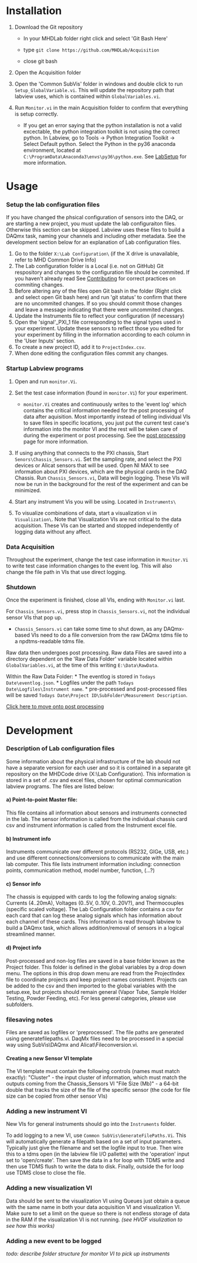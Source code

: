 # Installation
1. Download the Git repository

     * In your MHDLab folder right click and select 'Git Bash Here'

     * type `git clone https://github.com/MHDLab/Acquisition`

     * close git bash
2. Open the Acquisition folder
2. Open the 'Common SubVis' folder in windows and double click to run `Setup_GlobalVariable.vi`. This will update the repository path that labview uses, which is contained within `GlobalVariables.vi`. 
3. Run `Monitor.vi` in the main Acquisition folder to confirm that everything is setup correctly. 
     * If you get an error saying that the python installation is not a valid excectable, the python integration toolkit is not using the correct python. In Labview, go to Tools -> Python Integration Toolkit -> Select Default python. Select the Python in the py36 anaconda environment, located at `C:\ProgramData\Anaconda3\envs\py36\python.exe`. See [LabSetup](https://github.com/MHDLab/Documentation/blob/master/labsetup.md) for more information. 

# Usage

### Setup the lab configuration files

If you have changed the phsical configuration of sensors into the DAQ, or are starting a new project, you must update the lab configuraiton files. Otherwise this section can be skipped. Labview uses these files to build a DAQmx task, naming your channels and including other metadata. See the development section below for an explanation of Lab configuration files.
1. Go to the folder `X:\Lab Configuration\` (if the X drive is unavailable, refer to MHD Common Drive Info)
2. The Lab configuration folder is a Local (i.e. not on GitHub) Git respository and changes to the configuration file should be commited. If you haven't already read See [Contributing](https://github.com/MHDLab/Documentation/blob/master/CONTRIBUTING.md) for correct practices on commiting changes.
3. Before altering any of the files open Git bash in the folder (Right click and select open Git bash here) and run 'git status' to confirm that there are no uncommited changes. If so you should commit those changes and leave a message indicating that there were uncommited changes. 
4. Update the Instruments file to reflect your configuration (if necessary)
5. Open the 'signal'_PXI_1 file corresponding to the signal types used in your experiment. Update these sensors to reflect those you edited for your experiment by filling in the information according to each column in the 'User Inputs' section.
6. To create a new project ID, add it to `ProjectIndex.csv`.
7. When done editing the configuration files commit any changes.


### Startup Labview programs
1. Open and run `monitor.Vi`. 

2. Set the test case information (found in `monitor.Vi`) for your experiment.
    * `monitor.Vi` creates and continuously writes to the 'event log' which contains the critical information needed for the post processing of data after aquisition. Most importantly instead of telling individual VIs to save files in specific locations, you just put the current test case's information into the monitor VI and the rest will be taken care of during the experiment or post processing. See the [post processing](https://github.com/MHDLab/PostProcessor) page for more information. 

        
3. If using anything that connects to the PXI chassis, Start `Senors\Chassis_Sensors.vi`. Set the sampling rate, and select the PXI devices or Alicat sensors that will be used. Open NI MAX to see information about PXI devices, which are the physical cards in the DAQ Chassis. Run `Chassis_Sensors.vi`, Data will begin logging. These VIs will now be run in the background for the rest of the experiment and can be minimized. 
4. Start any instrument Vis you will be using. Located in `Instruments\`
5. To visualize combinations of data, start a visualization vi in `Visualization\`. Note that Visualization VIs are not critical to the data acquisition. These VIs can be started and stopped independently of logging data without any affect. 

### Data Acquisition

Throughout the experiment, change the test case information in `Monitor.Vi` to write test case information changes to the event log. This will also change the file path in VIs that use direct logging. 

### Shutdown

Once the experiment is finished, close all VIs, ending with `Monitor.vi` last.

For `Chassis_Sensors.vi`, press stop in `Chassis_Sensors.vi`, not the individual sensor VIs that pop up. 
* `Chassis_Sensors.vi` can take some time to shut down, as any DAQmx-based VIs need to do a file conversion from the raw DAQmx tdms file to a npdtms-readable tdms file. 


Raw data then undergoes post processing. Raw data Files are saved into a directory dependent on the 'Raw Data Folder' variable located within `GlobalVariables.vi`, at the time of this writing `E:\Data\RawData`. 

Within the Raw Data Folder:
    * The eventlog is stored in `Todays Date\eventlog.json`.
    * Logfiles under the path `Todays Date\Logfiles\Instrument name`.
    * pre-processed and post-processed files will be saved `Todays Date\Project ID\SubFolder\Measurement Description`.


[Click here to move onto post processing](https://github.com/MHDLab/PostProcessor)

# Development

### Description of Lab configuration files

Some information about the physical infrastructure of the lab should not have a separate version for each user and so it is contained in a separate git repository on the MHDCode drive (X:\Lab Configuration\). This information is stored in a set of .csv and excel files, chosen for optimal communication labview programs. The files are listed below:

#### a) Point-to-point Master file:
This file contains all information about sensors and instruments connected in the lab. The sensor information is called from the individual chassis card csv and instrument information is called from the Instrument excel file. 

#### b) Instrument info
Instruments communicate over different protocols (RS232, GIGe, USB, etc.) and use different connections/conversions to communicate with the main lab computer. This file lists instrument information including: connection points, communication method, model number, function, (...?)

#### c) Sensor info
The chassis is equipped with cards to log the following analog signals: Currents (4..20mA), Voltages (0..5V, 0..10V, 0..20V?), and Thermocouples (specific scaled voltage). The Lab Configuration folder contains a csv for each card that can log these analog signals which has information about each channel of these cards. This information is read through labview to build a DAQmx task, which allows addition/removal of sensors in a logical streamlined manner.

#### d) Project info
Post-processed and non-log files are saved in a base folder known as the Project folder. This folder is defined in the global variables by a drop down menu. The options in this drop down menu are read from the ProjectIndex file to coordinate projects and keep project names consistent. Projects can be added to the csv and then imported to the global variables with the setup.exe, but projects should remain general (Vapor Tube, Sample Holder Testing, Powder Feeding, etc). For less general categories, please use subfolders.


### filesaving notes

Files are saved as logfiles or 'preprocessed'. The file paths are generated using generatefilepaths.vi. DaqMx files need to be processed in a special way using SubVis\DAQmx and Alicat\Fileconversion.vi. 


####     Creating a new Sensor VI template
The VI template must contain the following controls (names must match exactly): 
"Cluster" - the input cluster of information, which must match the outputs coming from the Chassis_Sensors VI
"File Size (Mb)" - a 64-bit double that tracks the size of the file of the specific sensor (the code for file size can be copied from other sensor VIs)

### Adding a new instrument VI

New VIs for general instruments should go into the `Instruments` folder. 

To add logging to a new VI, use `Common SubVis\GenerateFilePaths.Vi`. This will automatically generate a filepath based on a set of input parameters. Typically just give the filename and set the logfile input to true. Then wire this to a tdms open (in the labview file I/O pallette) with the 'operation' input set to 'open/create'. Then save the data in a for loop with TDMS write and then use TDMS flush to write the data to disk. Finally, outside the for loop use TDMS close to close the file. 

### Adding a new visualization VI
Data should be sent to the visualization VI using Queues just obtain a queue with the same name in both your data acquisition VI and visualization VI. Make sure to set a limit on the queue so there is not endless storage of data in the RAM if the visualization VI is not running.  *(see HVOF visulization to see how this works)*

### Adding a new event to be logged


*todo: describe folder structure for monitor VI to pick up instruments*

